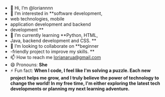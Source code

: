 - 👋 Hi, I’m @loriannnn
- 👀 I’m interested in **software development,
- web technologies, mobile
-  application development and backend
-  development **
- 🌱 I’m currently learning **Python, HTML,
-  Java, backend development and CSS. **
- 💞️ I’m looking to collaborate on **beginner
-  -friendly project to improve my skills. **
- 📫 How to reach me lorianarua@gmail.com
- 😄 Pronouns: **She**
- ⚡ Fun fact: **When I code, I feel like I'm solving a puzzle. Each new project helps me grow, and I truly believe the power of technology to change the world! In my free time, I'm either exploring the latest tech developments or planning my next learning adventure.**

<!---
loriannnn/loriannnn is a ✨ special ✨ repository because its `README.md` (this file) appears on your GitHub profile.
You can click the Preview link to take a look at your changes.
--->
